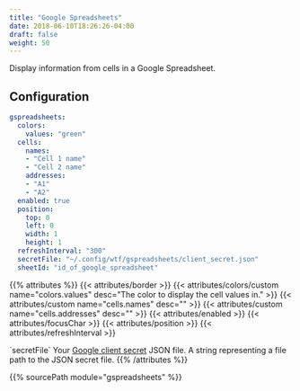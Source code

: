 ```yaml
---
title: "Google Spreadsheets"
date: 2018-06-10T18:26:26-04:00
draft: false
weight: 50
---
```


Display information from cells in a Google Spreadsheet.

## Configuration

```yaml
gspreadsheets:
  colors:
    values: "green"
  cells:
    names:
    - "Cell 1 name"
    - "Cell 2 name"
    addresses:
    - "A1"
    - "A2"
  enabled: true
  position:
    top: 0
    left: 0
    width: 1
    height: 1
  refreshInterval: "300"
  secretFile: "~/.config/wtf/gspreadsheets/client_secret.json"
  sheetId: "id_of_google_spreadsheet"
```

{{% attributes %}}
  {{< attributes/border >}}
  {{< attributes/colors/custom name="colors.values" desc="The color to display the cell values in." >}}
  {{< attributes/custom name="cells.names" desc="" >}}
  {{< attributes/custom name="cells.addresses" desc="" >}}
  {{< attributes/enabled >}}
  {{< attributes/focusChar >}}
  {{< attributes/position >}}
  {{< attributes/refreshInterval >}}

  <tr>
    <td>`secretFile`</td>
    <td>Your <a href="https://developers.google.com/sheets/api/quickstart/go">Google client secret</a> JSON file.</td>
    <td>A string representing a file path to the JSON secret file.</td>
  </tr>
{{% /attributes %}}

{{% sourcePath module="gspreadsheets" %}}
